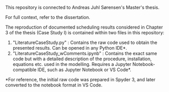 This repository is connected to Andreas Juhl Sørensen's Master's thesis.

For full context, refer to the dissertation.

The reproduction of documented scheduling results considered in Chapter 3 of the thesis (Case Study I) is contained within two files in this repository:
1. "LiteratureCaseStudy.py" : Contains the raw code used to obtain the presented results. Can be opened in any Python IDE*.
2. "LiteratureCaseStudy_wComments.ipynb" : Contains the exact same code but with a detailed description of the procedure, installation, equations etc. used in the modelling. Requires a Jupyter Notebook-compatible IDE, such as Jupyter Notebook or VS Code*.

*For reference, the initial raw code was prepared in Spyder 3, and later converted to the notebook format in VS Code.
